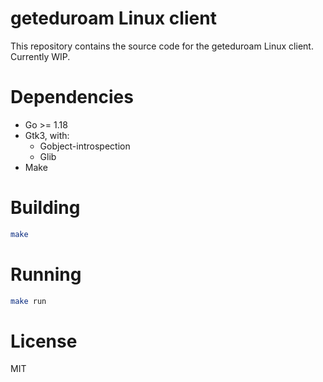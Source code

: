 # geteduroam Linux client

This repository contains the source code for the geteduroam Linux client. Currently WIP.

# Dependencies
- Go >= 1.18
- Gtk3, with:
   - Gobject-introspection
   - Glib
- Make

# Building
```bash
make
```

# Running
```bash
make run
```

# License
MIT
